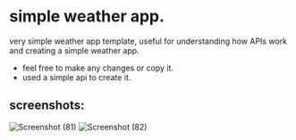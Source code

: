 # simple weather app.

very simple weather app template, useful for understanding how APIs work and creating a simple weather app.

 - feel free to make any changes or copy it.
 - used a simple api to create it.
  

## screenshots:

![Screenshot (81)](https://user-images.githubusercontent.com/91800236/193361137-78c5e393-c1e5-40b3-aae0-205fd3c7b71a.png)
![Screenshot (82)](https://user-images.githubusercontent.com/91800236/193361142-6ad30903-ccb9-4b38-8867-361944451515.png)
